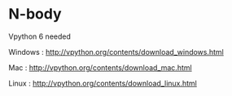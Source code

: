 # N-body

Vpython 6 needed

Windows : http://vpython.org/contents/download_windows.html

Mac : http://vpython.org/contents/download_mac.html

Linux : http://vpython.org/contents/download_linux.html


